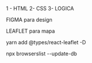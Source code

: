 1 - HTML
2- CSS
3- LOGICA





FIGMA para design

LEAFLET para mapa

yarn add @types/react-leaflet -D




npx browserslist --update-db




